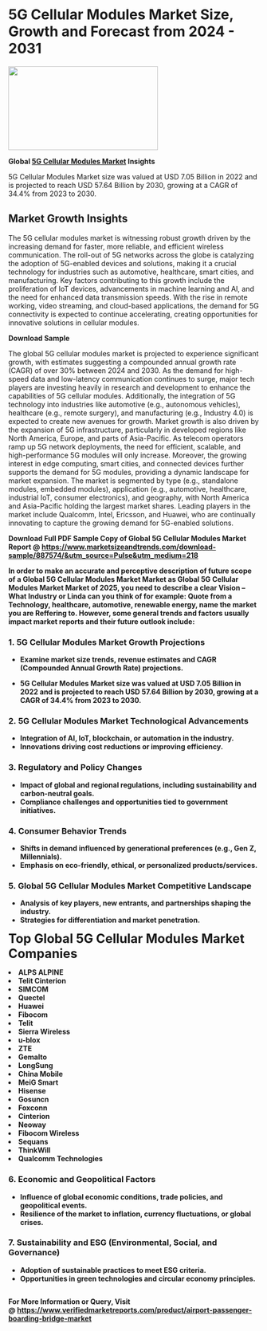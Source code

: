 <H1>5G Cellular Modules Market Size, Growth and Forecast from 2024 - 2031</H1><img class="aligncenter size-medium wp-image-584254" src="https://thirdeyenews.in/wp-content/uploads/2024/09/Global-Market-Research-300x168.jpeg" alt="" width="300" height="168" /><p><strong>Global&nbsp;<a href="https://www.marketsizeandtrends.com/download-sample/887574/&amp;utm_source=Pulse&amp;utm_medium=218">5G Cellular Modules Market</a> Insights</strong></p><p>5G Cellular Modules Market size was valued at USD 7.05 Billion in 2022 and is projected to reach USD 57.64 Billion by 2030, growing at a CAGR of 34.4% from 2023 to 2030.</p><p><h2>Market Growth Insights</h2> <p>The 5G cellular modules market is witnessing robust growth driven by the increasing demand for faster, more reliable, and efficient wireless communication. The roll-out of 5G networks across the globe is catalyzing the adoption of 5G-enabled devices and solutions, making it a crucial technology for industries such as automotive, healthcare, smart cities, and manufacturing. Key factors contributing to this growth include the proliferation of IoT devices, advancements in machine learning and AI, and the need for enhanced data transmission speeds. With the rise in remote working, video streaming, and cloud-based applications, the demand for 5G connectivity is expected to continue accelerating, creating opportunities for innovative solutions in cellular modules.</p> <p><strong>Download Sample</strong></p> <p>The global 5G cellular modules market is projected to experience significant growth, with estimates suggesting a compounded annual growth rate (CAGR) of over 30% between 2024 and 2030. As the demand for high-speed data and low-latency communication continues to surge, major tech players are investing heavily in research and development to enhance the capabilities of 5G cellular modules. Additionally, the integration of 5G technology into industries like automotive (e.g., autonomous vehicles), healthcare (e.g., remote surgery), and manufacturing (e.g., Industry 4.0) is expected to create new avenues for growth. Market growth is also driven by the expansion of 5G infrastructure, particularly in developed regions like North America, Europe, and parts of Asia-Pacific. As telecom operators ramp up 5G network deployments, the need for efficient, scalable, and high-performance 5G modules will only increase. Moreover, the growing interest in edge computing, smart cities, and connected devices further supports the demand for 5G modules, providing a dynamic landscape for market expansion. The market is segmented by type (e.g., standalone modules, embedded modules), application (e.g., automotive, healthcare, industrial IoT, consumer electronics), and geography, with North America and Asia-Pacific holding the largest market shares. Leading players in the market include Qualcomm, Intel, Ericsson, and Huawei, who are continually innovating to capture the growing demand for 5G-enabled solutions. <p><strong></p><p><span class=""><strong>Download Full PDF Sample Copy of Global 5G Cellular Modules Market Report</strong> @ <a href="https://www.marketsizeandtrends.com/download-sample/887574/&amp;utm_source=Pulse&amp;utm_medium=218" target="_blank">https://www.marketsizeandtrends.com/download-sample/887574/&amp;utm_source=Pulse&amp;utm_medium=218</a></span></p><p>In order to make an accurate and perceptive description of future scope of a Global&nbsp;5G Cellular Modules Market Market as Global&nbsp;5G Cellular Modules Market Market of 2025, you need to describe a clear Vision &ndash; What Industry or Linda can you think of for example: Quote from a Technology, healthcare, automotive, renewable energy, name the market you are Reffering to. However, some general trends and factors usually impact market reports and their future outlook include:</p><h3>1.&nbsp;<strong>5G Cellular Modules Market Growth Projections</strong></h3><ul><li>Examine market size trends, revenue estimates and CAGR (Compounded Annual Growth Rate) projections.</li><li><p>5G Cellular Modules Market size was valued at USD 7.05 Billion in 2022 and is projected to reach USD 57.64 Billion by 2030, growing at a CAGR of 34.4% from 2023 to 2030.</p></li></ul><h3>2.&nbsp;<strong>5G Cellular Modules Market Technological Advancements</strong></h3><ul><li>Integration of AI, IoT, blockchain, or automation in the industry.</li><li>Innovations driving cost reductions or improving efficiency.</li></ul><h3>3.&nbsp;<strong>Regulatory and Policy Changes</strong></h3><ul><li>Impact of global and regional regulations, including sustainability and carbon-neutral goals.</li><li>Compliance challenges and opportunities tied to government initiatives.</li></ul><h3>4.&nbsp;<strong>Consumer Behavior Trends</strong></h3><ul><li>Shifts in demand influenced by generational preferences (e.g., Gen Z, Millennials).</li><li>Emphasis on eco-friendly, ethical, or personalized products/services.</li></ul><h3>5.&nbsp;<strong>Global 5G Cellular Modules Market Competitive Landscape</strong></h3><ul><li>Analysis of key players, new entrants, and partnerships shaping the industry.</li><li>Strategies for differentiation and market penetration.</li></ul><p data-pm-slice="1 1 []"><span style="color: inherit; font-family: inherit; font-size: 25px;">Top Global 5G Cellular Modules Market Companies</span></p><div class="" data-test-id=""><p><li>ALPS ALPINE</li><li> Telit Cinterion</li><li> SIMCOM</li><li> Quectel</li><li> Huawei</li><li> Fibocom</li><li> Telit</li><li> Sierra Wireless</li><li> u-blox</li><li> ZTE</li><li> Gemalto</li><li> LongSung</li><li> China Mobile</li><li> MeiG Smart</li><li> Hisense</li><li> Gosuncn</li><li> Foxconn</li><li> Cinterion</li><li> Neoway</li><li> Fibocom Wireless</li><li> Sequans</li><li> ThinkWill</li><li> Qualcomm Technologies</li></p></div><h3>6.&nbsp;<strong>Economic and Geopolitical Factors</strong></h3><ul><li>Influence of global economic conditions, trade policies, and geopolitical events.</li><li>Resilience of the market to inflation, currency fluctuations, or global crises.</li></ul><h3>7.&nbsp;<strong>Sustainability and ESG (Environmental, Social, and Governance)</strong></h3><ul><li>Adoption of sustainable practices to meet ESG criteria.</li><li>Opportunities in green technologies and circular economy principles.</li></ul><h2><strong style="font-size: 14px;">For More Information or Query, Visit @&nbsp;</strong><a style="background-color: #ffffff; font-size: 14px;" href="https://www.marketsizeandtrends.com/report/5g-cellular-modules-market/" target="_blank">https://www.verifiedmarketreports.com/product/airport-passenger-boarding-bridge-market</a></h2>
